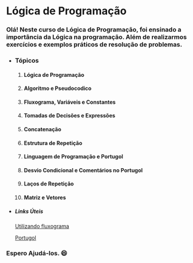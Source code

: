 # Lógica de Programação

### Olá! Neste curso de Lógica de Programação, foi ensinado a importância da **Lógica** na programação. Além de realizarmos exercícios e exemplos práticos de resolução de problemas.

- ### Tópicos

  1. #### Lógica de Programação

  2. #### Algoritmo e Pseudocodico

  3. #### Fluxograma, Variáveis e Constantes

  4. #### Tomadas de Decisões e Expressões

  5. #### Concatenação

  6. #### Estrutura de Repetição

  7. #### Linguagem de Programação e Portugol

  8. #### Desvio Condicional e Comentários no Portugol

  9. #### Laços de Repetição

  10. #### Matriz e Vetores
  
- ##### Links Úteis

  [Utilizando fluxograma](http://www.flowgorithm.org/download/index.html)

  [Portugol](http://lite.acad.univali.br/portugol/)

### Espero Ajudá-los. :smile:





